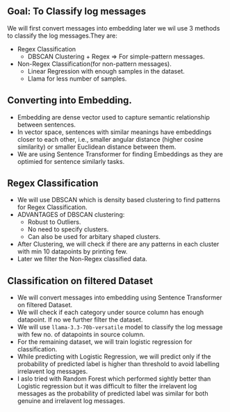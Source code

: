 ## Goal: To Classify log messages 
We will first convert messages into embedding later we wil use 3 methods to classify the log messages.They are: 
- Regex Classification
  - DBSCAN Clustering + Regex => For simple-pattern messages.
- Non-Regex Classification(for non-pattern messages).
  - Linear Regression with enough samples in the dataset.
  - Llama for less number of samples.

## Converting into Embedding.
- Embedding are dense vector used to capture semantic relationship between sentences.
- In vector space, sentences with similar meanings have embeddings closer to each other, i.e., smaller angular distance (higher cosine similarity) or smaller Euclidean distance between them.
- We are using Sentence Transformer for finding Embeddings as they are optimied for sentence similarly tasks.


## Regex Classification
- We will use DBSCAN which is density based clustering to find patterns for Regex Classification.
- ADVANTAGES of DBSCAN clustering:
  - Robust to Outliers.
  - No need to specify clusters.
  - Can also be used for arbitary shaped clusters.
- After Clustering, we will check if there are any patterns in each cluster with min 10 datapoints by printing few.
- Later we filter the Non-Regex classified data.

## Classification on filtered Dataset
- We will convert messages into embedding using Sentence Transformer on filtered Dataset.
- We will check if each category under source column has enough datapoint. If no we further filter the dataset.
- We will use `llama-3.3-70b-versatile` model to classify the log message with few no. of datapoints in source column.
- For the remaining dataset, we will train logistic regression for classification.
- While predicting with Logistic Regression, we will predict only if the probability of predicted label is higher than threshold to avoid labelling irrelavent log messages.
- I aslo tried with Random Forest which performed sightly better than Logistic regression but it was difficult to filter the irrelavent log messages as the probability of predicted label was similar for both genuine and irrelavent log messages.
